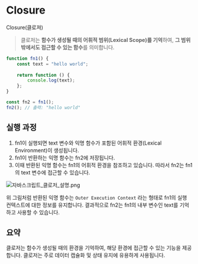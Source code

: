 # Closure

Closure(클로져)

> 클로저는 **함수가 생성될 때의 어휘적 범위(Lexical Scope)를 기억**하여, **그 범위 밖에서도 접근할 수 있는 함수**를 의미합니다.

```JavaScript
function fn1() {
    const text = "hello world";
    
    return function () {
        console.log(text);
    };
}

const fn2 = fn1();
fn2(); // 출력: "hello world"
```

## 실행 과정

1. fn1이 실행되면 text 변수와 익명 함수가 포함된 어휘적 환경(Lexical Environment)이 생성됩니다.
2. fn1이 반환하는 익명 함수는 fn2에 저장됩니다.
3. 이때 반환된 익명 함수는 fn1의 어휘적 환경을 참조하고 있습니다. 따라서 fn2는 fn1의 text 변수에 접근할 수 있습니다.

![자바스크립트_클로저_설명.png](자바스크립트_클로저_설명.png)

위 그림처럼 반환된 익명 함수는 `Outer Execution Context` 라는 형태로 fn1의 실행 컨텍스트에 대한 정보를 유지합니다.
결과적으로 fn2는 fn1의 내부 변수인 text를 기억하고 사용할 수 있습니다.

## 요약
클로저는 함수가 생성될 때의 환경을 기억하여, 해당 환경에 접근할 수 있는 기능을 제공합니다.
클로저는 주로 데이터 캡슐화 및 상태 유지에 유용하게 사용됩니다.